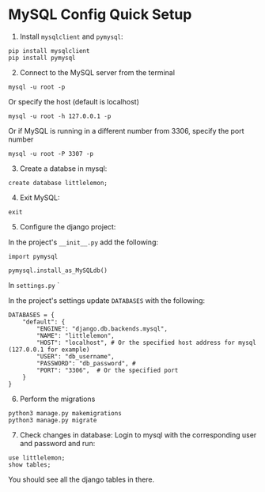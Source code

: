 # MySQL Config Quick Setup

1. Install `mysqlclient` and `pymysql`:
```
pip install mysqlclient
pip install pymysql
```

2. Connect to the MySQL server from the terminal
```
mysql -u root -p
```
Or specify the host (default is localhost)
```
mysql -u root -h 127.0.0.1 -p
```
Or if MySQL is running in a different number from 3306, specify the port number
```
mysql -u root -P 3307 -p
```

3. Create a databse in mysql:
```
create database littlelemon;
```

4. Exit MySQL:
```
exit
```

5. Configure the django project:

In the project's `__init__.py` add the following:
```py3
import pymysql

pymysql.install_as_MySQLdb()
```
In `settings.py`
`

In the project's settings update `DATABASES` with the following:
```
DATABASES = {
    "default": {
        "ENGINE": "django.db.backends.mysql",
        "NAME": "littlelemon",
        "HOST": "localhost", # Or the specified host address for mysql (127.0.0.1 for example)
        "USER": "db_username", 
        "PASSWORD": "db_password", #
        "PORT": "3306",  # Or the specified port
    }
}
```

6. Perform the migrations

```
python3 manage.py makemigrations
python3 manage.py migrate
```

7. Check changes in database:
Login to mysql with the corresponding user and password and run:
```
use littlelemon;
show tables;
```
You should see all the django tables in there.